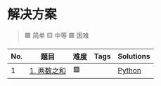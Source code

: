 # 解决方案
> 🟩 简单 🟨 中等 🟥 困难

|No.|题目|难度| Tags                        |Solutions|
|---|---|---|-----------------------------|---|
|1|[1. 两数之和](https://leetcode-cn.com/problems/two-sum/)|🟩|| [Python](python/two-sum.py) |